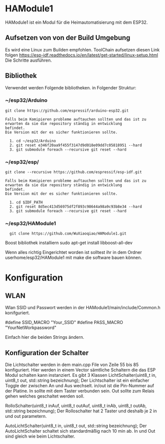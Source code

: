 # HAModule1
HAModule1 ist ein Modul für die Heimautomatisierung mit dem ESP32. 

## Aufsetzen von von der Build Umgebung

Es wird eine Linux zum Builden empfohlen.
ToolChain aufsetzen diesen Link folgen 
  https://esp-idf.readthedocs.io/en/latest/get-started/linux-setup.html
Die Schritte ausführen.

## Bibliothek
Verwendet werden Folgende bibliotheken.
in Folgender Struktur:
  ### ~/esp32/Arduino  
    
    git clone https://github.com/espressif/arduino-esp32.git
    
    Falls beim Komipieren probleme auftauchen sollten und das ist zu erwarten da sie die repository ständig in entwicklung 
    befindet.
    Die Version mit der es sicher funktionieren sollte.
      
      1. cd ~/esp32/Arduino
      2. git reset e346f20aa9f455f3147d9d018e09dd7c05818951 --hard
      3. git submodule foreach --recursive git reset --hard

  ### ~/esp32/esp/
    
    git clone --recursive https://github.com/espressif/esp-idf.git
    
    Falls beim Komipieren probleme auftauchen sollten und das ist zu erwarten da sie die repository ständig in entwicklung 
    befindet.
    Die Version mit der es sicher funktionieren sollte.
      
      1. cd $IDF_PATH
      2. git reset 8d5ec413d56975df2f893c98644a98a9c93b8e34 --hard
      3. git submodule foreach --recursive git reset --hard
   
   ### ~/esp32/HAModule1
      
      git clone https://github.com/WuXiaoqiao/HAModule1.git

Boost bibliothek installiern
  sudo apt-get install libboost-all-dev

Wenn alles richtig Eingerichtet worden ist solltest ihr in dem Ordner userhome/esp32/HAModule1 mit 
 make die software bauen können.

# Konfiguration

## WLAN

Wlan SSID und Passwort werden in der  HAModule1/main/include/Common.h konifguriert.

#define SSID_MACRO "Your_SSID"
#define PASS_MACRO "YourNetWorkpassword"

Einfach hier die beiden Strings ändern.

## Konfiguration der Schalter

Die Lichtschalter werden in dem main.cpp File von Zeile 55 bis 85 konfiguriert.
Hier werden in einem Vector sämtliche Schaltern die das ESP Modul schalten kann instanziert.
Es gibt 3 Klassen 
LichtSchalter(uint8_t in, uint8_t out, std::string bezeichnung);
Der Lichtschalter ist ein einfacher Toggle der zwischen An und Aus wechselt. 
in/out ist die Pin-Nummer auf der Platine. In sollte mit dem Taster verbunden sein.
Out sollte zum Relais gehen welches geschaltet werden soll.

RolloSchalter(uint8_t inAuf, uint8_t outAuf, uint8_t inAb, uint8_t outAb, std::string bezeichnung);
Der Rolloschalter hat 2 Taster und deshalb je 2 in und out parametern.

AutoLichtSchalter(uint8_t in, uint8_t out, std::string bezeichnung);
Der AutoLichtSchalter schaltet sich standardmäßig nach 10 min ab.
In und Out sind gleich wie beim Lichtschalter.









